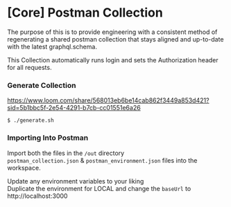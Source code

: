 # [Core] Postman Collection

The purpose of this is to provide engineering with a consistent method of regenerating a
shared postman collection that stays aligned and up-to-date with the latest graphql.schema.

This Collection automatically runs login and sets the Authorization header for all requests.

### Generate Collection
https://www.loom.com/share/568013eb6be14cab862f3449a853d421?sid=5b1bbc5f-2e54-4291-b7cb-cc01551e6a26

```shell
$ ./generate.sh
```

### Importing Into Postman
Import both the files in the `/out` directory \
`postman_collection.json` &
`postman_environment.json` 
files into the workspace.

Update any environment variables to your liking \
Duplicate the environment for LOCAL and change the `baseUrl` to http://localhost:3000
